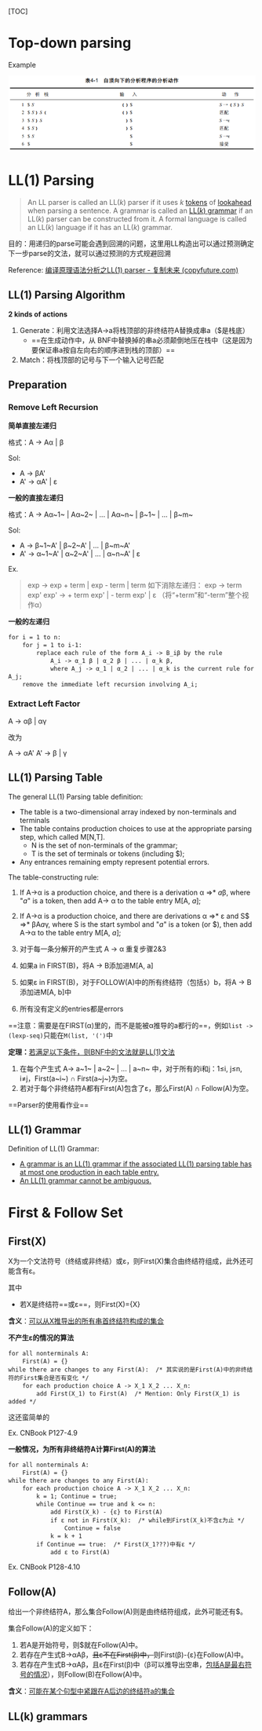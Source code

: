 [TOC]

# Top-down parsing

Example

![](assets/image-20210508180208470.png)

# LL(1) Parsing

> An LL parser is called an LL(*k*) parser if it uses *k* [tokens](https://en.wikipedia.org/wiki/Token_(parser)) of [lookahead](https://en.wikipedia.org/wiki/Parsing#Lookahead) when parsing a sentence. A grammar is called an [LL(*k*) grammar](https://en.wikipedia.org/wiki/LL_grammar) if an LL(*k*) parser can be constructed from it. A formal language is called an LL(*k*) language if it has an LL(*k*) grammar.

目的：用递归的parse可能会遇到回溯的问题，这里用LL构造出可以通过预测确定下一步parse的文法，就可以通过预测的方式规避回溯

Reference: [编译原理语法分析之LL(1) parser - 复制未来 (copyfuture.com)](https://copyfuture.com/blogs-details/20200709094254303w0gyxbowfalywr7)

## LL(1) Parsing Algorithm

**2 kinds of actions**

1. Generate：利用文法选择A→a将栈顶部的非终结符A替换成串a（$是栈底）
    * ==在生成动作中，从 BNF中替换掉的串a必须颠倒地压在栈中（这是因为要保证串a按自左向右的顺序进到栈的顶部）==
2. Match：将栈顶部的记号与下一个输入记号匹配

## Preparation

### Remove Left Recursion

**简单直接左递归**

格式：A -> Aα | β

Sol:

* A -> βA'
* A' -> αA' | ε

**一般的直接左递归**

格式：A -> Aα~1~ | Aα~2~ | ... | Aα~n~ | β~1~ | ... | β~m~

Sol:

* A -> β~1~A' | β~2~A' | ... | β~m~A'
* A' -> α~1~A' | α~2~A' | ... | α~n~A' | ε

Ex.

> exp -> exp + term | exp - term | term
> 如下消除左递归：
> exp -> term exp'
> exp' -> + term exp' | - term exp' | ε （将“+term”和“-term”整个视作α）

**一般的左递归**

```pseudocode
for i = 1 to n:
    for j = 1 to i-1:
        replace each rule of the form A_i -> B_iβ by the rule
            A_i -> α_1 β | α_2 β | ... | α_k β,
            where A_j -> α_1 | α_2 | ... | α_k is the current rule for A_j;
    remove the immediate left recursion involving A_i;
```

### Extract Left Factor

A -> αβ | αγ

改为

A -> αA'
A' -> β | γ

## LL(1) Parsing Table

The general LL(1) Parsing table definition:

* The table is a two-dimensional array indexed by non-terminals and terminals 
* The table contains production choices to use at the appropriate parsing step, which called M[N,T].
    * N is the set of non-terminals of the grammar;
    * T is the set of terminals or tokens (including $);
* Any entrances remaining empty represent potential errors.



The table-constructing rule: 

1. If A→α is a production choice, and there is a derivation α =>\* *a*β, where "*a*" is a token, then add A→ α to the table entry M[A, *a*];
2. If A→α is a production choice, and there are derivations α =>\* ε  and   S\$ =>\* βA*a*γ, where S is the start symbol and "*a*" is a token (or \$), then add A→α to the table entry M[A, *a*];

1. 对于每一条分解开的产生式 A → α 重复步骤2&3

2. 如果a in FIRST(B)，将A → B添加进M[A, a]

3. 如果ε in FIRST(B)，对于FOLLOW(A)中的所有终结符（包括`$`）b，将A → B添加进M\[A, b\]中

4. 所有没有定义的entries都是errors



==注意：需要是在FIRST(α)里的，而不是能被α推导的a都行的==，例如`list -> (lexp-seq)`只能在`M(list, '(')`中



**定理：**<u>若满足以下条件，则BNF中的文法就是LL(1)文法</u>

1. 在每个产生式 A→ a~1~ | a~2~ | ... | a~n~ 中，对于所有的i和j：1≤i, j≤n, i≠j，First(a~i~) ∩ First(a~j~)为空。
2. 若对于每个非终结符A都有First(A)包含了ε，那么First(A) ∩ Follow(A)为空。



==Parser的使用看作业==

## LL(1) Grammar

Definition of LL(1) Grammar:

* <u>A grammar is an LL(1) grammar if the associated LL(1) parsing table has at most one production in each table entry.</u>
* <u>An LL(1) grammar cannot be ambiguous.</u> 

# First & Follow Set

## First(X)

X为一个文法符号（终结或非终结）或ε，则First(X)集合由终结符组成，此外还可能含有ε。

其中

* 若X是终结符==或ε==，则First(X)={X}



**含义**：<u>可以从X推导出的所有串首终结符构成的集合</u>



**不产生ε的情况的算法**

```pseudocode
for all nonterminals A:
    First(A) = {}
while there are changes to any First(A):  /* 其实说的是First(A)中的非终结符的First集合是否有变化 */
    for each production choice A -> X_1 X_2 ... X_n:
        add First(X_1) to First(A)  /* Mention: Only First(X_1) is added */
```

这还蛮简单的

Ex. CNBook P127-4.9



**一般情况，为所有非终结符A计算First(A)的算法**

```pseudocode
for all nonterminals A:
    First(A) = {}
while there are changes to any First(A):
    for each production choice A -> X_1 X_2 ... X_n:
        k = 1; Continue = true;
        while Continue == true and k <= n:
            add First(X_k) - {ε} to First(A)
            if ε not in First(X_k):  /* while到First(X_k)不含ε为止 */
                Continue = false
            k = k + 1
        if Continue == true:  /* First(X_1???)中有ε */
            add ε to First(A)
```

Ex. CNBook P128-4.10

## Follow(A)

给出一个非终结符A，那么集合Follow(A)则是由终结符组成，此外可能还有\$。

集合Follow(A)的定义如下：

1. 若A是开始符号，则\$就在Follow(A)中。
2. 若存在产生式B→αAβ，~~且ε不在First(β)中，~~则First(β)-{ε}在Follow(A)中。
3. 若存在产生式B→αAβ，且ε在First(β)中（β可以推导出空串，<u>包括A是最右符号的情况</u>），则Follow(B)在Follow(A)中。



**含义**：<u>可能在某个句型中紧跟在A后边的终结符a的集合</u>

## LL(k) grammars